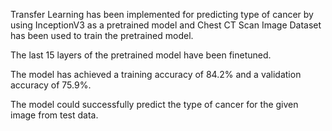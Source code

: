Transfer Learning has been implemented for predicting type of cancer by using InceptionV3 as a pretrained model and Chest CT Scan Image Dataset has been used to train the pretrained model. 

The last 15 layers of the pretrained model have been finetuned. 

The model has achieved a training accuracy of 84.2% and a validation accuracy of 75.9%. 

The model could successfully predict the type of cancer for the given image from test data.
